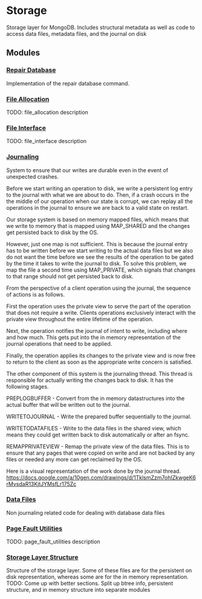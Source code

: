 # Storage

Storage layer for MongoDB.  Includes structural metadata as well as code to access data files, metadata files, and the journal on disk

## Modules

### [Repair Database](repair\_database)
Implementation of the repair database command.

### [File Allocation](file\_allocation)
TODO: file\_allocation description

### [File Interface](file\_interface)
TODO: file\_interface description

### [Journaling](journaling)
System to ensure that our writes are durable even in the event of unexpected crashes.

Before we start writing an operation to disk, we write a persistent log entry to the journal with what we are about to do.  Then, if a crash occurs in the the middle of our operation when our state is corrupt, we can replay all the operations in the journal to ensure we are back to a valid state on restart.

Our storage system is based on memory mapped files, which means that we write to memory that is mapped using MAP\_SHARED and the changes get persisted back to disk by the OS.

However, just one map is not sufficient.  This is because the journal entry has to be written before we start writing to the actual data files but we also do not want the time before we see the results of the operation to be gated by the time it takes to write the journal to disk.  To solve this problem, we map the file a second time using MAP\_PRIVATE, which signals that changes to that range should not get persisted back to disk.

From the perspective of a client operation using the journal, the sequence of actions is as follows.

First the operation uses the private view to serve the part of the operation that does not require a write.  Clients operations exclusively interact with the private view throughout the entire lifetime of the operation.

Next, the operation notifies the journal of intent to write, including where and how much. This gets put into the in memory representation of the journal operations that need to be applied.

Finally, the operation applies its changes to the private view and is now free to return to the client as soon as the appropriate write concern is satisfied.

The other component of this system is the journaling thread.  This thread is responsible for actually writing the changes back to disk.  It has the following stages.

PREPLOGBUFFER - Convert from the in memory datastructures into the actual buffer that will be written out to the journal.

WRITETOJOURNAL - Write the prepared buffer sequentially to the journal.

WRITETODATAFILES - Write to the data files in the shared view, which means they could get written back to disk automatically or after an fsync.

REMAPPRIVATEVIEW - Remap the private view of the data files.  This is to ensure that any pages that were copied on write and are not backed by any files or needed any more can get reclaimed by the OS.

Here is a visual representation of the work done by the journal thread. https://docs.google.com/a/10gen.com/drawings/d/1TklsmZzm7ohIZkwgeK6rMvsdaR13KjtJYMsfLr175Zc

### [Data Files](data\_files)
Non journaling related code for dealing with database data files

### [Page Fault Utilities](page\_fault\_utilities)
TODO: page\_fault\_utilities description

### [Storage Layer Structure](storage\_layer\_structure)
Structure of the storage layer.  Some of these files are for the persistent on disk representation, whereas some are for the in memory representation. TODO: Come up with better sections.  Split up btree info, persistent structure, and in memory structure into separate modules


